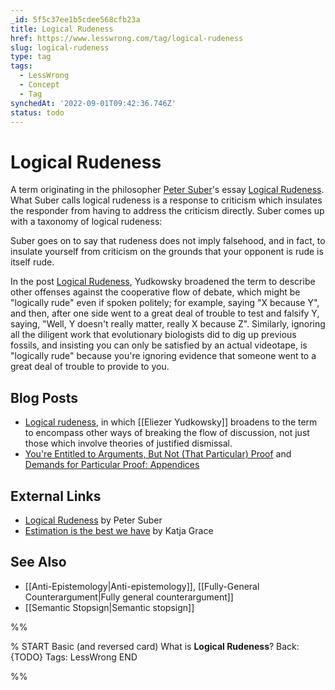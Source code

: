 ```yaml
---
_id: 5f5c37ee1b5cdee568cfb23a
title: Logical Rudeness
href: https://www.lesswrong.com/tag/logical-rudeness
slug: logical-rudeness
type: tag
tags:
  - LessWrong
  - Concept
  - Tag
synchedAt: '2022-09-01T09:42:36.746Z'
status: todo
---
```


# Logical Rudeness

A term originating in the philosopher [Peter Suber](http://www.earlham.edu/%7Epeters/hometoc.htm)'s essay [Logical Rudeness](http://www.earlham.edu/%7Epeters/writing/rudeness.htm). What Suber calls logical rudeness is a response to criticism which insulates the responder from having to address the criticism directly. Suber comes up with a taxonomy of logical rudeness:

Suber goes on to say that rudeness does not imply falsehood, and in fact, to insulate yourself from criticism on the grounds that your opponent is rude is itself rude.

In the post [Logical Rudeness](http://lesswrong.com/lw/1p1/logical_rudeness/), Yudkowsky broadened the term to describe other offenses against the cooperative flow of debate, which might be "logically rude" even if spoken politely; for example, saying "X because Y", and then, after one side went to a great deal of trouble to test and falsify Y, saying, "Well, Y doesn't really matter, really X because Z". Similarly, ignoring all the diligent work that evolutionary biologists did to dig up previous fossils, and insisting you can only be satisfied by an actual videotape, is "logically rude" because you're ignoring evidence that someone went to a great deal of trouble to provide to you.

## Blog Posts

- [Logical rudeness](http://lesswrong.com/lw/1p1/logical_rudeness/), in which [[Eliezer Yudkowsky]] broadens to the term to encompass other ways of breaking the flow of discussion, not just those which involve theories of justified dismissal.
- [You're Entitled to Arguments, But Not (That Particular) Proof](http://lesswrong.com/lw/1ph/youre_entitled_to_arguments_but_not_that/) and [Demands for Particular Proof: Appendices](http://lesswrong.com/lw/1rv/demands_for_particular_proof_appendices/)

## External Links

- [Logical Rudeness](http://www.earlham.edu/%7Epeters/writing/rudeness.htm) by Peter Suber
- [Estimation is the best we have](http://meteuphoric.wordpress.com/2010/12/20/estimation-is-the-best-we-have/) by Katja Grace

## See Also

- [[Anti-Epistemology|Anti-epistemology]], [[Fully-General Counterargument|Fully general counterargument]]
- [[Semantic Stopsign|Semantic stopsign]]


%%

% START
Basic (and reversed card)
What is **Logical Rudeness**?
Back: {TODO}
Tags: LessWrong
END
<!--ID: 1663156993151-->


%%
	
